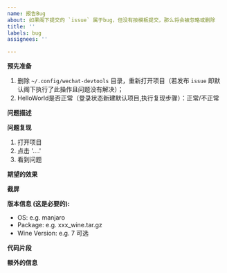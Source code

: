 ```yaml
---
name: 报告Bug
about: 如果阁下提交的 `issue` 属于bug，但没有按模板提交，那么将会被忽略或删除
title: ''
labels: bug
assignees: ''

---
```


**预先准备**
1. 删除 `~/.config/wechat-devtools` 目录，重新打开项目（若发布 `issue` 即默认阁下执行了此操作且问题没有解决）；
2. HelloWorld是否正常（登录状态新建默认项目,执行复现步骤）：正常/不正常

**问题描述**
<!-- 请对问题做一个简单描述。 -->

**问题复现**
<!-- 复现问题需要进行的操作: -->
1. 打开项目
2. 点击 '....'
3. 看到问题

**期望的效果**
<!-- 经过上述操作你希望得到的结果. -->

**截屏**
<!-- 添加截图图片有助于解释您的问题，请尽量将整个开发工具都涵括在截图在（复制图片后直接粘贴将自动上传图片）。 -->

**版本信息 (这是必要的):**
 - OS: e.g. manjaro
 - Package: e.g. xxx_wine.tar.gz
 - Wine Version: e.g. 7 可选

**代码片段**
<!-- 提供代码片段对维护者定位与修复问题有极大帮助；
若阁下不能提供，且维护者不能复现问题，那么阁下的`issue`将被搁置或者关闭。
[查看创建代码片段的教程](https://developers.weixin.qq.com/miniprogram/dev/devtools/minicode.html) -->

**额外的信息**
<!-- 一些关于此问题的额外信息。 -->
